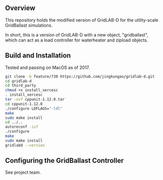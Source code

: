 ## Overview

This repository holds the modified version of GridLAB-D for the utility-scale GridBallast simulations.

In short, this is a version of GridLAB-D with a new object, "gridballast", which can act as a load controller for waterheater and zipload objects.

## Build and Installation

Tested and passing on MacOS as of 2017.

```sh
git clone -b feature/730 https://github.com/jingkungao/gridlab-d.git
cd gridlab-d 
cd third_party 
chmod +x install_xercesc 
. install_xercesc 
tar -xvf cppunit-1.12.0.tar
cd cppunit-1.12.0
./configure LDFLAGS="-ldl"
make 
sudo make install
cd ../..
autoreconf -isf 
./configure 
make 
sudo make install
gridlabd --version
```

## Configuring the GridBallast Controller

See project team.
